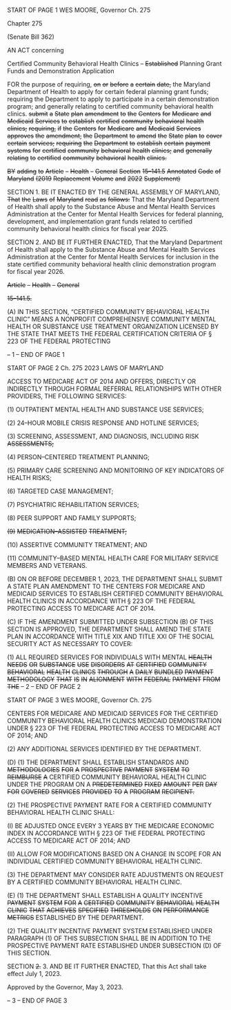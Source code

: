 START OF PAGE 1
WES MOORE, Governor Ch. 275

Chapter 275

(Senate Bill 362)

AN ACT concerning

Certified Community Behavioral Health Clinics – ~~Established~~ Planning Grant
Funds and Demonstration Application

FOR the purpose of requiring, ~~on~~ ~~or~~ ~~before~~ ~~a~~ ~~certain~~ ~~date,~~ the Maryland Department of
Health to apply for certain federal planning grant funds; requiring the Department
to apply to participate in a certain demonstration program; and generally relating to
certified community behavioral health clinics. ~~submit~~ ~~a~~ ~~State~~ ~~plan~~ ~~amendment~~ ~~to~~ ~~the~~
~~Centers~~ ~~for~~ ~~Medicare~~ ~~and~~ ~~Medicaid~~ ~~Services~~ ~~to~~ ~~establish~~ ~~certified~~ ~~community~~
~~behavioral~~ ~~health~~ ~~clinics;~~ ~~requiring,~~ ~~if~~ ~~the~~ ~~Centers~~ ~~for~~ ~~Medicare~~ ~~and~~ ~~Medicaid~~
~~Services~~ ~~approves~~ ~~the~~ ~~amendment,~~ ~~the~~ ~~Department~~ ~~to~~ ~~amend~~ ~~the~~ ~~State~~ ~~plan~~ ~~to~~ ~~cover~~
~~certain~~ ~~services;~~ ~~requiring~~ ~~the~~ ~~Department~~ ~~to~~ ~~establish~~ ~~certain~~ ~~payment~~ ~~systems~~ ~~for~~
~~certified~~ ~~community~~ ~~behavioral~~ ~~health~~ ~~clinics;~~ ~~and~~ ~~generally~~ ~~relating~~ ~~to~~ ~~certified~~
~~community~~ ~~behavioral~~ ~~health~~ ~~clinics.~~

~~BY~~ ~~adding~~ ~~to~~
~~Article~~ ~~–~~ ~~Health~~ ~~–~~ ~~General~~
~~Section~~ ~~15–141.5~~
~~Annotated~~ ~~Code~~ ~~of~~ ~~Maryland~~
~~(2019~~ ~~Replacement~~ ~~Volume~~ ~~and~~ ~~2022~~ ~~Supplement)~~

SECTION 1. BE IT ENACTED BY THE GENERAL ASSEMBLY OF MARYLAND,
~~That~~ ~~the~~ ~~Laws~~ ~~of~~ ~~Maryland~~ ~~read~~ ~~as~~ ~~follows:~~ That the Maryland Department of Health shall
apply to the Substance Abuse and Mental Health Services Administration at the Center for
Mental Health Services for federal planning, development, and implementation grant
funds related to certified community behavioral health clinics for fiscal year 2025.

SECTION 2. AND BE IT FURTHER ENACTED, That the Maryland Department of
Health shall apply to the Substance Abuse and Mental Health Services Administration at
the Center for Mental Health Services for inclusion in the state certified community
behavioral health clinic demonstration program for fiscal year 2026.

~~Article~~ ~~–~~ ~~Health~~ ~~–~~ ~~General~~

~~15–141.5.~~

(A) IN THIS SECTION, “CERTIFIED COMMUNITY BEHAVIORAL HEALTH
CLINIC” MEANS A NONPROFIT COMPREHENSIVE COMMUNITY MENTAL HEALTH OR
SUBSTANCE USE TREATMENT ORGANIZATION LICENSED BY THE STATE THAT MEETS
THE FEDERAL CERTIFICATION CRITERIA OF § 223 OF THE FEDERAL PROTECTING

– 1 –
END OF PAGE 1

START OF PAGE 2
Ch. 275 2023 LAWS OF MARYLAND

ACCESS TO MEDICARE ACT OF 2014 AND OFFERS, DIRECTLY OR INDIRECTLY
THROUGH FORMAL REFERRAL RELATIONSHIPS WITH OTHER PROVIDERS, THE
FOLLOWING SERVICES:

(1) OUTPATIENT MENTAL HEALTH AND SUBSTANCE USE SERVICES;

(2) 24–HOUR MOBILE CRISIS RESPONSE AND HOTLINE SERVICES;

(3) SCREENING, ASSESSMENT, AND DIAGNOSIS, INCLUDING RISK
~~ASSESSMENTS;~~

(4) PERSON–CENTERED TREATMENT PLANNING;

(5) PRIMARY CARE SCREENING AND MONITORING OF KEY
INDICATORS OF HEALTH RISKS;

(6) TARGETED CASE MANAGEMENT;

(7) PSYCHIATRIC REHABILITATION SERVICES;

(8) PEER SUPPORT AND FAMILY SUPPORTS;

~~(9)~~ ~~MEDICATION–ASSISTED~~ ~~TREATMENT;~~

(10) ASSERTIVE COMMUNITY TREATMENT; AND

(11) COMMUNITY–BASED MENTAL HEALTH CARE FOR MILITARY
SERVICE MEMBERS AND VETERANS.

(B) ON OR BEFORE DECEMBER 1, 2023, THE DEPARTMENT SHALL SUBMIT
A STATE PLAN AMENDMENT TO THE CENTERS FOR MEDICARE AND MEDICAID
SERVICES TO ESTABLISH CERTIFIED COMMUNITY BEHAVIORAL HEALTH CLINICS IN
ACCORDANCE WITH § 223 OF THE FEDERAL PROTECTING ACCESS TO MEDICARE
ACT OF 2014.

(C) IF THE AMENDMENT SUBMITTED UNDER SUBSECTION (B) OF THIS
SECTION IS APPROVED, THE DEPARTMENT SHALL AMEND THE STATE PLAN IN
ACCORDANCE WITH TITLE XIX AND TITLE XXI OF THE SOCIAL SECURITY ACT AS
NECESSARY TO COVER:

(1) ALL REQUIRED SERVICES FOR INDIVIDUALS WITH MENTAL
~~HEALTH~~ ~~NEEDS~~ ~~OR~~ ~~SUBSTANCE~~ ~~USE~~ ~~DISORDERS~~ ~~AT~~ ~~CERTIFIED~~ ~~COMMUNITY~~
~~BEHAVIORAL~~ ~~HEALTH~~ ~~CLINICS~~ ~~THROUGH~~ ~~A~~ ~~DAILY~~ ~~BUNDLED~~ ~~PAYMENT~~
~~METHODOLOGY~~ ~~THAT~~ ~~IS~~ ~~IN~~ ~~ALIGNMENT~~ ~~WITH~~ ~~FEDERAL~~ ~~PAYMENT~~ ~~FROM~~ ~~THE~~
– 2 –
END OF PAGE 2

START OF PAGE 3
WES MOORE, Governor Ch. 275

CENTERS FOR MEDICARE AND MEDICAID SERVICES FOR THE CERTIFIED
COMMUNITY BEHAVIORAL HEALTH CLINICS MEDICAID DEMONSTRATION UNDER §
223 OF THE FEDERAL PROTECTING ACCESS TO MEDICARE ACT OF 2014; AND

(2) ANY ADDITIONAL SERVICES IDENTIFIED BY THE DEPARTMENT.

(D) (1) THE DEPARTMENT SHALL ESTABLISH STANDARDS AND
~~METHODOLOGIES~~ ~~FOR~~ ~~A~~ ~~PROSPECTIVE~~ ~~PAYMENT~~ ~~SYSTEM~~ ~~TO~~ ~~REIMBURSE~~ ~~A~~
CERTIFIED COMMUNITY BEHAVIORAL HEALTH CLINIC UNDER THE PROGRAM ON A
~~PREDETERMINED~~ ~~FIXED~~ ~~AMOUNT~~ ~~PER~~ ~~DAY~~ ~~FOR~~ ~~COVERED~~ ~~SERVICES~~ ~~PROVIDED~~ ~~TO~~ ~~A~~
~~PROGRAM~~ ~~RECIPIENT.~~

(2) THE PROSPECTIVE PAYMENT RATE FOR A CERTIFIED COMMUNITY
BEHAVIORAL HEALTH CLINIC SHALL:

(I) BE ADJUSTED ONCE EVERY 3 YEARS BY THE MEDICARE
ECONOMIC INDEX IN ACCORDANCE WITH § 223 OF THE FEDERAL PROTECTING
ACCESS TO MEDICARE ACT OF 2014; AND

(II) ALLOW FOR MODIFICATIONS BASED ON A CHANGE IN SCOPE
FOR AN INDIVIDUAL CERTIFIED COMMUNITY BEHAVIORAL HEALTH CLINIC.

(3) THE DEPARTMENT MAY CONSIDER RATE ADJUSTMENTS ON
REQUEST BY A CERTIFIED COMMUNITY BEHAVIORAL HEALTH CLINIC.

(E) (1) THE DEPARTMENT SHALL ESTABLISH A QUALITY INCENTIVE
~~PAYMENT~~ ~~SYSTEM~~ ~~FOR~~ ~~A~~ ~~CERTIFIED~~ ~~COMMUNITY~~ ~~BEHAVIORAL~~ ~~HEALTH~~ ~~CLINIC~~
~~THAT~~ ~~ACHIEVES~~ ~~SPECIFIED~~ ~~THRESHOLDS~~ ~~ON~~ ~~PERFORMANCE~~ ~~METRICS~~
ESTABLISHED BY THE DEPARTMENT.

(2) THE QUALITY INCENTIVE PAYMENT SYSTEM ESTABLISHED UNDER
PARAGRAPH (1) OF THIS SUBSECTION SHALL BE IN ADDITION TO THE PROSPECTIVE
PAYMENT RATE ESTABLISHED UNDER SUBSECTION (D) OF THIS SECTION.

SECTION ~~2.~~ 3. AND BE IT FURTHER ENACTED, That this Act shall take effect
July 1, 2023.

Approved by the Governor, May 3, 2023.

– 3 –
END OF PAGE 3
